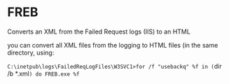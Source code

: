 # FREB
Converts an XML from the Failed Request logs (IIS) to an HTML


you can convert all XML files from the logging to HTML files (in the same directory, using: 

`C:\inetpub\logs\FailedReqLogFiles\W3SVC1>for /f "usebackq" %f in (`dir /b *.xml`) do FREB.exe %f` 

